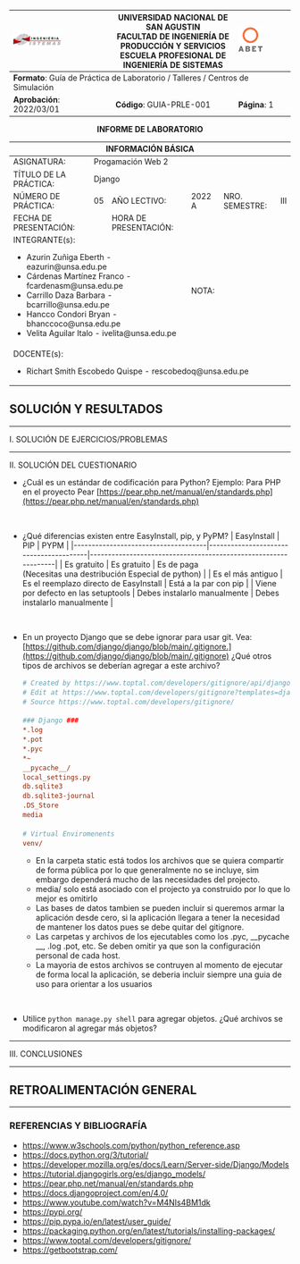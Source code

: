<div align="center">
<table>
    <theader>
        <tr>
            <td><img src="https://github.com/rescobedoq/pw2/blob/main/epis.png?raw=true" alt="EPIS" style="width:50%; height:auto"/></td>
            <th>
                <span style="font-weight:bold;">UNIVERSIDAD NACIONAL DE SAN AGUSTIN</span><br/>
                <span style="font-weight:bold;">FACULTAD DE INGENIERÍA DE PRODUCCIÓN Y SERVICIOS</span><br/>
                <span style="font-weight:bold;">ESCUELA PROFESIONAL DE INGENIERÍA DE SISTEMAS</span>
            </th>
            <td><img src="https://github.com/rescobedoq/pw2/blob/main/abet.png?raw=true" alt="ABET" style="width:50%; height:auto"/></td>
        </tr>
    </theader>
    <tbody>
        <tr>
            <td colspan="3"><span style="font-weight:bold;">Formato</span>: Guía de Práctica de Laboratorio / Talleres / Centros de Simulación</td>
        </tr>
        <tr>
            <td><span style="font-weight:bold;">Aprobación</span>:  2022/03/01</td>
            <td><span style="font-weight:bold;">Código</span>: GUIA-PRLE-001</td>
            <td><span style="font-weight:bold;">Página</span>: 1</td>
        </tr>
    </tbody>
</table>
<span style="font-weight:bold;">INFORME DE LABORATORIO</span><br/>

<table>
    <theader>
        <tr><th colspan="6">INFORMACIÓN BÁSICA</th></tr>
    </theader>
    <tbody>
        <tr>
            <td>ASIGNATURA:</td>
            <td colspan="5">Progamación Web 2</td>
        </tr>
        <tr>
            <td>TÍTULO DE LA PRÁCTICA:</td><td colspan="5">Django</td>
        </tr>
        <tr>
            <td>NÚMERO DE PRÁCTICA:</td>
            <td>05</td>
            <td>AÑO LECTIVO:</td>
            <td>2022 A</td>
            <td>NRO. SEMESTRE:</td>
            <td>III</td>
        </tr>
        <tr>
            <td>FECHA DE PRESENTACIÓN:</td>
            <td></td>
            <td>HORA DE PRESENTACIÓN:</td>
            <td colspan="3"></td>
        </tr>
        <tr>
            <td colspan="3">INTEGRANTE(s):
                <ul>
                    <li>Azurin Zuñiga Eberth - eazurin@unsa.edu.pe</li>
                    <li>Cárdenas Martínez Franco - fcardenasm@unsa.edu.pe</li>
                    <li>Carrillo Daza Barbara - bcarrillo@unsa.edu.pe</li>
                    <li>Hancco Condori Bryan - bhanccoco@unsa.edu.pe</li>
                    <li>Velita Aguilar Italo - ivelita@unsa.edu.pe</li>
                </ul>
            </td>
            <td>NOTA:</td>
            <td colspan="2"></td>
        </tr>
        <tr>
            <td colspan="6">DOCENTE(s):
                <ul>
                    <li>Richart Smith Escobedo Quispe - rescobedoq@unsa.edu.pe</li>
                </ul>
            </td>
        </tr>
    </tbody>
</table>
</div>

<!-- Reportes -->
## SOLUCIÓN Y RESULTADOS

---

I. SOLUCIÓN DE EJERCICIOS/PROBLEMAS <br>
    
---

II. SOLUCIÓN DEL CUESTIONARIO

* ¿Cuál es un estándar de codificación para Python? Ejemplo: Para PHP en el proyecto Pear [https://pear.php.net/manual/en/standards.php](https://pear.php.net/manual/en/standards.php)
<br>

* ¿Qué diferencias existen entre EasyInstall, pip, y PyPM?
| EasyInstall                         | PIP                                    | PYPM                                                           |
|-------------------------------------|----------------------------------------|----------------------------------------------------------------|
| Es gratuito                         | Es gratuito                            | Es de paga <br>(Necesitas una destribución Especial de python) |
| Es el más antiguo                   | Es el reemplazo directo de EasyInstall | Está a la par con pip                                          |
| Viene por defecto en las setuptools | Debes instalarlo manualmente           | Debes instalarlo manualmente                                   |
<br>

* En un proyecto Django que se debe ignorar para usar git. Vea: [https://github.com/django/django/blob/main/.gitignore.](https://github.com/django/django/blob/main/.gitignore) ¿Qué otros tipos de archivos se deberían agregar a este archivo?
    ```ini
    # Created by https://www.toptal.com/developers/gitignore/api/django
    # Edit at https://www.toptal.com/developers/gitignore?templates=django
    # Source https://www.toptal.com/developers/gitignore/

    ### Django ###
    *.log
    *.pot
    *.pyc
    *~
    __pycache__/
    local_settings.py
    db.sqlite3
    db.sqlite3-journal
    .DS_Store
    media

    # Virtual Enviromenents
    venv/
    ```
    * En la carpeta static está todos los archivos que se quiera compartir de forma pública por lo que generalmente no se incluye, sim embargo dependerá mucho de las necesidades del projecto.
    * media/ solo está asociado con el projecto ya construido por lo que lo mejor es omitirlo
    * Las bases de datos tambien se pueden incluir si queremos armar la aplicación desde cero, si la aplicación llegara a tener la necesidad de mantener los datos pues se debe quitar del gitignore.
    * Las carpetas y archivos de los ejecutables como los .pyc, __pycache __, .log .pot, etc. Se deben omitir ya que son la configuración personal de cada host.
    * La mayoria de estos archivos se contruyen al momento de ejecutar de forma local la aplicación, se deberia incluir siempre una guia de uso para orientar a los usuarios
<br>

* Utilice ```python manage.py shell``` para agregar objetos. ¿Qué archivos se modificaron al agregar más objetos?

---

III. CONCLUSIONES

---
## RETROALIMENTACIÓN GENERAL

---

### REFERENCIAS Y BIBLIOGRAFÍA

<!-- Enlaces otra forma sin nombres clave, los "-" son solo otra forma de hacer listas-->
- https://www.w3schools.com/python/python_reference.asp
- https://docs.python.org/3/tutorial/
- https://developer.mozilla.org/es/docs/Learn/Server-side/Django/Models
- https://tutorial.djangogirls.org/es/django_models/
- https://pear.php.net/manual/en/standards.php
- https://docs.djangoproject.com/en/4.0/
- https://www.youtube.com/watch?v=M4NIs4BM1dk
- https://pypi.org/
- https://pip.pypa.io/en/latest/user_guide/
- https://packaging.python.org/en/latest/tutorials/installing-packages/
- https://www.toptal.com/developers/gitignore/
- https://getbootstrap.com/